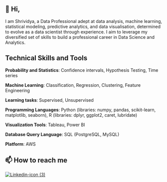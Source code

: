 ## 👋 Hi, 

I am Shrividya, a Data Professional adept at data analysis, machine learning, statistical modeling, predictive analytics, and data visualisation, determined to evolve as a data scientist through experience. I aim to leverage my diversified set of skills to build a professional career in Data Science and Analytics. 

## Technical Skills and Tools
**Probability and Statistics**: Confidence intervals, Hypothesis Testing, Time series

**Machine Learning**: Classification, Regression, Clustering, Feature Engineering

**Learning tasks**: Supervised, Unsupervised
                                                                                                                                           
**Programming Languages**: Python (libraries: numpy, pandas, scikit-learn, matplotlib, seaborn), 
 R (libraries: dplyr, ggplot2, caret, lubridate)

**Visualization Tools**: Tableau, Power BI

**Database Query Language**: SQL (PostgreSQL, MySQL)     

**Platform**: AWS  

## 📫 How to reach me 
[![Linkedin-icon (3)](https://user-images.githubusercontent.com/58010969/127127652-8b1b50cf-c357-4a0a-8b2f-67e78998c867.png)][1]

[1]: https://www.linkedin.com/in/shrividya-subramaniam-36b76996/
